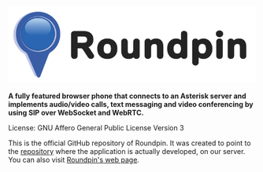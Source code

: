 <p align="center"><img src="roundpin-logo.svg" alt="Roundpin Logo" /></p>

**A fully featured browser phone that connects to an Asterisk server and implements audio/video calls, text messaging and video conferencing by using SIP over WebSocket and WebRTC.**

License: GNU Affero General Public License Version 3

This is the official GitHub repository of Roundpin. It was created to point to the <a href="https://git.doublebastion.com/roundpin/" rel="noreferrer noopener" target="_blank">repository</a> where the application is actually developed, on our server. You can also visit <a href="https://www.doublebastion.com/roundpin/" rel="noreferrer noopener" target="_blank">Roundpin's web page</a>.
